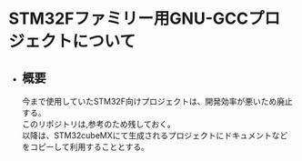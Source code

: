 # STM32Fファミリー用GNU-GCCプロジェクトについて

- ## 概要
    今まで使用していたSTM32F向けプロジェクトは、開発効率が悪いため廃止する。   
    このリポジトリは,参考のため残しておく。   
    以降は、STM32cubeMXにて生成されるプロジェクトにドキュメントなどをコピーして利用することとする。
